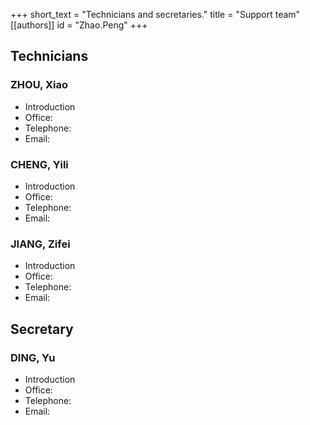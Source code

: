 +++
short_text = "Technicians and secretaries."
title = "Support team"
[[authors]]
    id = "Zhao.Peng"
+++

## Technicians

### ZHOU, Xiao

- Introduction
- Office:
- Telephone:
- Email:

### CHENG, Yili

- Introduction
- Office:
- Telephone:
- Email:

### JIANG, Zifei

- Introduction
- Office:
- Telephone:
- Email:

## Secretary

### DING, Yu

- Introduction
- Office:
- Telephone:
- Email:
